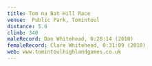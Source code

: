 ```yaml
---
title: Tom na Bat Hill Race
venue: 	Public Park, Tomintoul
distance: 5.6
climb: 340
maleRecord: Dan Whitehead, 0:28:14 (2010)
femaleRecord: Clare Whitehead, 0:31:09 (2010)
web: www.tomintoulhighlandgames.co.uk
---
```

